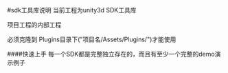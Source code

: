#sdk工具库说明
当前工程为unity3d SDK工具库

项目工程的内部工程

必须克隆到 Plugins目录下("项目名/Assets/Plugins/")才能使用

####快速上手
每一个SDK都是完整独立存在的，而且有至少一个完整的demo演示例子

